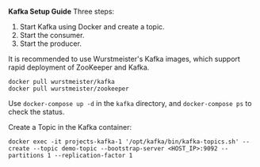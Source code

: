 **Kafka Setup Guide**
Three steps:
1. Start Kafka using Docker and create a topic.
2. Start the consumer.
3. Start the producer.

It is recommended to use Wurstmeister's Kafka images, which support rapid deployment of ZooKeeper and Kafka.
```
docker pull wurstmeister/kafka
docker pull wurstmeister/zookeeper
```

Use `docker-compose up -d` in the `kafka` directory, and `docker-compose ps` to check the status.

Create a Topic in the Kafka container:
```
docker exec -it projects-kafka-1 '/opt/kafka/bin/kafka-topics.sh' --create --topic demo-topic --bootstrap-server <HOST_IP>:9092 --partitions 1 --replication-factor 1
```
